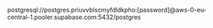 
postgresql://postgres.priuvvblscmyfdldkpho:[password]@aws-0-eu-central-1.pooler.supabase.com:5432/postgres